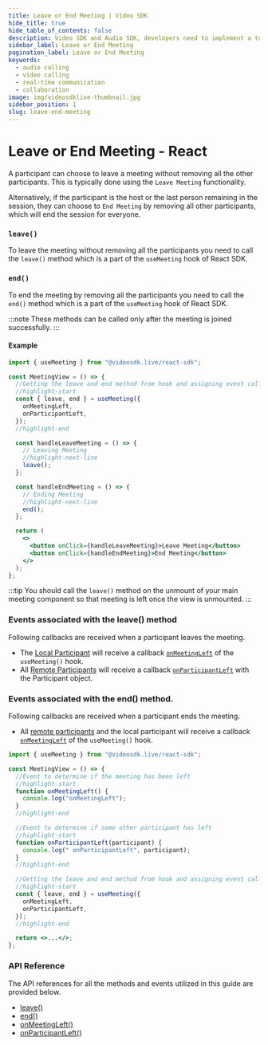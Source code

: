 ```yaml
---
title: Leave or End Meeting | Video SDK
hide_title: true
hide_table_of_contents: false
description: Video SDK and Audio SDK, developers need to implement a token server. This requires efforts on both the front-end and backend.
sidebar_label: Leave or End Meeting
pagination_label: Leave or End Meeting
keywords:
  - audio calling
  - video calling
  - real-time communication
  - collaboration
image: img/videosdklive-thumbnail.jpg
sidebar_position: 1
slug: leave-end-meeting 
---
```


# Leave or End Meeting - React

A participant can choose to leave a meeting without removing all the other participants. This is typically done using the `Leave Meeting` functionality.

Alternatively, if the participant is the host or the last person remaining in the session, they can choose to `End Meeting` by removing all other participants, which will end the session for everyone.

### `leave()`

To leave the meeting without removing all the participants you need to call the `leave()` method which is a part of the `useMeeting` hook of React SDK.

### `end()`

To end the meeting by removing all the participants you need to call the `end()` method which is a part of the `useMeeting` hook of React SDK.

:::note
These methods can be called only after the meeting is joined successfully.
:::

#### Example

```jsx
import { useMeeting } from "@videosdk.live/react-sdk";

const MeetingView = () => {
  //Getting the leave and end method from hook and assigning event callbacks
  //highlight-start
  const { leave, end } = useMeeting({
    onMeetingLeft,
    onParticipantLeft,
  });
  //highlight-end

  const handleLeaveMeeting = () => {
    // Leaving Meeting
    //highlight-next-line
    leave();
  };

  const handleEndMeeting = () => {
    // Ending Meeting
    //highlight-next-line
    end();
  };

  return (
    <>
      <button onClick={handleLeaveMeeting}>Leave Meeting</button>
      <button onClick={handleEndMeeting}>End Meeting</button>
    </>
  );
};
```

:::tip
You should call the `leave()` method on the unmount of your main meeting component so that meeting is left once the view is unmounted.
:::

### Events associated with the leave() method

Following callbacks are received when a participant leaves the meeting.

- The [Local Participant](../concept-and-architecture#2-participant) will receive a callback [`onMeetingLeft`](/react/api/sdk-reference/use-meeting/events#onmeetingleft) of the `useMeeting()` hook.
- All [Remote Participants](../concept-and-architecture#2-participant) will receive a callback [`onParticipantLeft`](/react/api/sdk-reference/use-meeting/events#onparticipantleft) with the Participant object.

### Events associated with the end() method.

Following callbacks are received when a participant ends the meeting.

- All [remote participants](../concept-and-architecture#2-participant) and the local participant will receive a callback [`onMeetingLeft`](/react/api/sdk-reference/use-meeting/events#onmeetingleft) of the `useMeeting()` hook.

```jsx
import { useMeeting } from "@videosdk.live/react-sdk";

const MeetingView = () => {
  //Event to determine if the meeting has been left
  //highlight-start
  function onMeetingLeft() {
    console.log("onMeetingLeft");
  }
  //highlight-end

  //Event to determine if some other participant has left
  //highlight-start
  function onParticipantLeft(participant) {
    console.log(" onParticipantLeft", participant);
  }
  //highlight-end

  //Getting the leave and end method from hook and assigning event callbacks
  //highlight-start
  const { leave, end } = useMeeting({
    onMeetingLeft,
    onParticipantLeft,
  });
  //highlight-end

  return <>...</>;
};
```

### API Reference

The API references for all the methods and events utilized in this guide are provided below.

- [leave()](/react/api/sdk-reference/use-meeting/methods#leave)
- [end()](/react/api/sdk-reference/use-meeting/methods#end)
- [onMeetingLeft()](/react/api/sdk-reference/use-meeting/events#onmeetingleft)
- [onParticipantLeft()](/react/api/sdk-reference/use-meeting/events#onparticipantleft)
